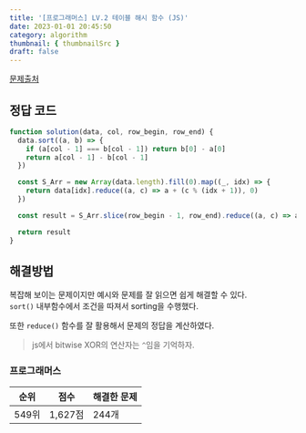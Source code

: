 ```yaml
---
title: '[프로그래머스] LV.2 테이블 해시 함수 (JS)'
date: 2023-01-01 20:45:50
category: algorithm
thumbnail: { thumbnailSrc }
draft: false
---
```


[문제출처](https://school.programmers.co.kr/learn/courses/30/lessons/147354)

## 정답 코드

```js
function solution(data, col, row_begin, row_end) {
  data.sort((a, b) => {
    if (a[col - 1] === b[col - 1]) return b[0] - a[0]
    return a[col - 1] - b[col - 1]
  })

  const S_Arr = new Array(data.length).fill(0).map((_, idx) => {
    return data[idx].reduce((a, c) => a + (c % (idx + 1)), 0)
  })

  const result = S_Arr.slice(row_begin - 1, row_end).reduce((a, c) => a ^ c)

  return result
}
```

## 해결방법

복잡해 보이는 문제이지만 예시와 문제를 잘 읽으면 쉽게 해결할 수 있다.  
`sort()` 내부함수에서 조건을 따져서 sorting을 수행했다.

또한 `reduce()` 함수를 잘 활용해서 문제의 정답을 계산하였다.

> js에서 bitwise XOR의 연산자는 `^`임을 기억하자.

### 프로그래머스

| 순위  | 점수    | 해결한 문제 |
| ----- | ------- | ----------- |
| 549위 | 1,627점 | 244개       |
